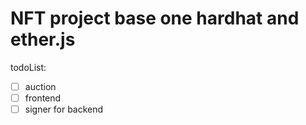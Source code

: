 # NFT project base one hardhat and ether.js

todoList:

- [ ] auction
- [ ] frontend
- [ ] signer for backend
